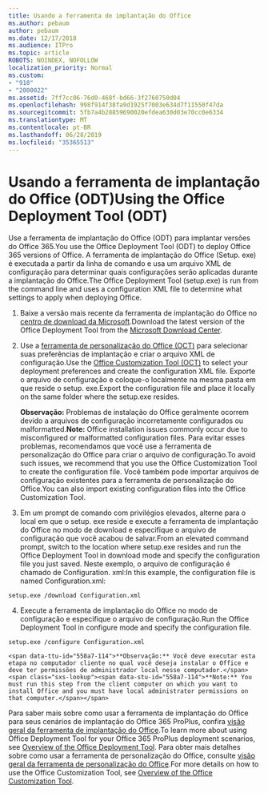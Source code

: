 ```yaml
---
title: Usando a ferramenta de implantação do Office
ms.author: pebaum
author: pebaum
ms.date: 12/17/2018
ms.audience: ITPro
ms.topic: article
ROBOTS: NOINDEX, NOFOLLOW
localization_priority: Normal
ms.custom:
- "918"
- "2000022"
ms.assetid: 7ff7cc06-76d0-468f-bd66-3f2760750d04
ms.openlocfilehash: 998f914f38fa9d1925f7003e634d7f11550f47da
ms.sourcegitcommit: 5fb7a4b28859690020efdea630d03e70cc0e6334
ms.translationtype: MT
ms.contentlocale: pt-BR
ms.lasthandoff: 06/28/2019
ms.locfileid: "35365513"
---
```

# <a name="using-the-office-deployment-tool-odt"></a><span data-ttu-id="558a7-102">Usando a ferramenta de implantação do Office (ODT)</span><span class="sxs-lookup"><span data-stu-id="558a7-102">Using the Office Deployment Tool (ODT)</span></span>

<span data-ttu-id="558a7-103">Use a ferramenta de implantação do Office (ODT) para implantar versões do Office 365.</span><span class="sxs-lookup"><span data-stu-id="558a7-103">You use the Office Deployment Tool (ODT) to deploy Office 365 versions of Office.</span></span> <span data-ttu-id="558a7-104">A ferramenta de implantação do Office (Setup. exe) é executada a partir da linha de comando e usa um arquivo XML de configuração para determinar quais configurações serão aplicadas durante a implantação do Office.</span><span class="sxs-lookup"><span data-stu-id="558a7-104">The Office Deployment Tool (setup.exe) is run from the command line and uses a configuration XML file to determine what settings to apply when deploying Office.</span></span>
  
1. <span data-ttu-id="558a7-105">Baixe a versão mais recente da ferramenta de implantação do Office no [centro de download da Microsoft](http://go.microsoft.com/fwlink/p/?LinkID=626065).</span><span class="sxs-lookup"><span data-stu-id="558a7-105">Download the latest version of the Office Deployment Tool from the [Microsoft Download Center](http://go.microsoft.com/fwlink/p/?LinkID=626065).</span></span>

2. <span data-ttu-id="558a7-106">Use a [ferramenta de personalização do Office (OCT)](https://config.office.com) para selecionar suas preferências de implantação e criar o arquivo XML de configuração.</span><span class="sxs-lookup"><span data-stu-id="558a7-106">Use the [Office Customization Tool (OCT)](https://config.office.com) to select your deployment preferences and create the configuration XML file.</span></span> <span data-ttu-id="558a7-107">Exporte o arquivo de configuração e coloque-o localmente na mesma pasta em que reside o setup. exe.</span><span class="sxs-lookup"><span data-stu-id="558a7-107">Export the configuration file and place it locally on the same folder where the setup.exe resides.</span></span>

    <span data-ttu-id="558a7-108">**Observação:** Problemas de instalação do Office geralmente ocorrem devido a arquivos de configuração incorretamente configurados ou malformatted.</span><span class="sxs-lookup"><span data-stu-id="558a7-108">**Note:** Office installation issues commonly occur due to misconfigured or malformatted configuration files.</span></span> <span data-ttu-id="558a7-109">Para evitar esses problemas, recomendamos que você use a ferramenta de personalização do Office para criar o arquivo de configuração.</span><span class="sxs-lookup"><span data-stu-id="558a7-109">To avoid such issues, we recommend that you use the Office Customization Tool to create the configuration file.</span></span> <span data-ttu-id="558a7-110">Você também pode importar arquivos de configuração existentes para a ferramenta de personalização do Office.</span><span class="sxs-lookup"><span data-stu-id="558a7-110">You can also import existing configuration files into the Office Customization Tool.</span></span>

3. <span data-ttu-id="558a7-111">Em um prompt de comando com privilégios elevados, alterne para o local em que o setup. exe reside e execute a ferramenta de implantação do Office no modo de download e especifique o arquivo de configuração que você acabou de salvar.</span><span class="sxs-lookup"><span data-stu-id="558a7-111">From an elevated command prompt, switch to the location where setup.exe resides and run the Office Deployment Tool in download mode and specify the configuration file you just saved.</span></span> <span data-ttu-id="558a7-112">Neste exemplo, o arquivo de configuração é chamado de Configuration. xml:</span><span class="sxs-lookup"><span data-stu-id="558a7-112">In this example, the configuration file is named Configuration.xml:</span></span>
    
  ```
  setup.exe /download Configuration.xml  
  ```

4. <span data-ttu-id="558a7-113">Execute a ferramenta de implantação do Office no modo de configuração e especifique o arquivo de configuração.</span><span class="sxs-lookup"><span data-stu-id="558a7-113">Run the Office Deployment Tool in configure mode and specify the configuration file.</span></span>
    
  ```
  setup.exe /configure Configuration.xml
  ```

    <span data-ttu-id="558a7-114">**Observação:** Você deve executar esta etapa no computador cliente no qual você deseja instalar o Office e deve ter permissões de administrador local nesse computador.</span><span class="sxs-lookup"><span data-stu-id="558a7-114">**Note:** You must run this step from the client computer on which you want to install Office and you must have local administrator permissions on that computer.</span></span>

<span data-ttu-id="558a7-115">Para saber mais sobre como usar a ferramenta de implantação do Office para seus cenários de implantação do Office 365 ProPlus, confira [visão geral da ferramenta de implantação do Office](https://docs.microsoft.com/deployoffice/overview-of-the-office-2016-deployment-tool).</span><span class="sxs-lookup"><span data-stu-id="558a7-115">To learn more about using Office Deployment Tool for your Office 365 ProPlus deployment scenarios, see [Overview of the Office Deployment Tool](https://docs.microsoft.com/deployoffice/overview-of-the-office-2016-deployment-tool).</span></span> <span data-ttu-id="558a7-116">Para obter mais detalhes sobre como usar a ferramenta de personalização do Office, consulte [visão geral da ferramenta de personalização do Office](https://docs.microsoft.com/DeployOffice/overview-of-the-office-customization-tool-for-click-to-run).</span><span class="sxs-lookup"><span data-stu-id="558a7-116">For more details on how to use the Office Customization Tool, see [Overview of the Office Customization Tool](https://docs.microsoft.com/DeployOffice/overview-of-the-office-customization-tool-for-click-to-run).</span></span>
